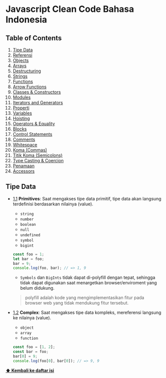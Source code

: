 # Javascript Clean Code Bahasa Indonesia


## Table of Contents

  1. [Tipe Data](#tipe-data)
  1. [Referensi](#references)
  1. [Objects](#objects)
  1. [Arrays](#arrays)
  1. [Destructuring](#destructuring)
  1. [Strings](#strings)
  1. [Functions](#functions)
  1. [Arrow Functions](#arrow-functions)
  1. [Classes & Constructors](#classes--constructors)
  1. [Modules](#modules)
  1. [Iterators and Generators](#iterators-and-generators)
  1. [Properti](#properties)
  1. [Variables](#variables)
  1. [Hoisting](#hoisting)
  1. [Operators & Equality](#comparison-operators--equality)
  1. [Blocks](#blocks)
  1. [Control Statements](#control-statements)
  1. [Comments](#comments)
  1. [Whitespace](#whitespace)
  1. [Koma (Commas)](#commas)
  1. [Titik Koma (Semicolons)](#semicolons)
  1. [Type Casting & Coercion](#type-casting--coercion)
  1. [Penamaan](#naming-conventions)
  1. [Accessors](#accessors)
  

  ## Tipe Data

  <a name="types--primitives"></a><a name="1.1"></a>
  - [1.1](#types--primitives) **Primitives**: Saat mengakses tipe data primitif, tipe data akan langsung terdefinisi berdasarkan nilainya (value).

    - `string`
    - `number`
    - `boolean`
    - `null`
    - `undefined`
    - `symbol`
    - `bigint`

    ```javascript
    const foo = 1;
    let bar = foo;
    bar = 9;
    console.log(foo, bar); // => 1, 9
    ```

    - `Symbols` dan `BigInts` tidak dapat di-polyfill dengan tepat, sehingga tidak dapat digunakan saat menargetkan browser/enviroment yang belum didukung.
    
    > polyfill adalah kode yang mengimplementasikan fitur pada browser web yang tidak mendukung fitur tersebut.

  <a name="types--complex"></a><a name="1.2"></a>
  - [1.2](#types--complex)  **Complex**: Saat mengakses tipe data kompleks, mereferensi langsung ke nilainya (value).

    - `object`
    - `array`
    - `function`

    ```javascript
    const foo = [1, 2];
    const bar = foo;
    bar[0] = 9;
    console.log(foo[0], bar[0]); // => 9, 9
    ```

**[⬆ Kembali ke daftar isi](#table-of-contents)**